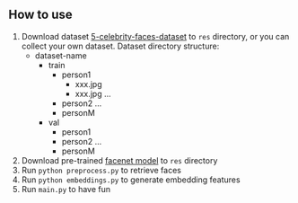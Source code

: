 ## How to use
1. Download dataset [5-celebrity-faces-dataset](https://www.kaggle.com/dansbecker/5-celebrity-faces-dataset) to `res` directory, or you can collect your own dataset.
   Dataset directory structure:
   - dataset-name
      - train
        - person1
          - xxx.jpg
          - xxx.jpg
          ...
        - person2
        ...
        - personM
      - val
        - person1
        - person2
        ...
        - personM
2. Download pre-trained [facenet model](https://github.com/santihong/face-recognition-mtcnn/releases/download/1.0/facenet_keras.h5) to `res` directory
2. Run `python preprocess.py` to retrieve faces
3. Run `python embeddings.py` to generate embedding features
4. Run `main.py` to have fun
